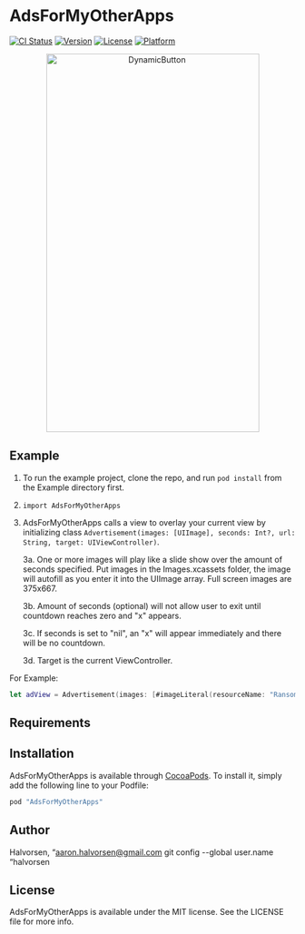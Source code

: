 # AdsForMyOtherApps

[![CI Status](http://img.shields.io/travis/halvorsen/AdsForMyOtherApps.svg?style=flat)](https://travis-ci.org/halvorsen/AdsForMyOtherApps)
[![Version](https://img.shields.io/cocoapods/v/AdsForMyOtherApps.svg?style=flat)](http://cocoapods.org/pods/AdsForMyOtherApps)
[![License](https://img.shields.io/cocoapods/l/AdsForMyOtherApps.svg?style=flat)](http://cocoapods.org/pods/AdsForMyOtherApps)
[![Platform](https://img.shields.io/cocoapods/p/AdsForMyOtherApps.svg?style=flat)](http://cocoapods.org/pods/AdsForMyOtherApps)

<p align="center">
<img src="http://aaronhalvorsen.com/resources/adExample.gif" width="375" height="667" alt="DynamicButton" />
</p>

## Example

1. To run the example project, clone the repo, and run `pod install` from the Example directory first.

2. `import AdsForMyOtherApps`

3. AdsForMyOtherApps calls a view to overlay your current view by initializing class `Advertisement(images: [UIImage], seconds: Int?, url: String, target: UIViewController)`. 

    3a. One or more images will play like a slide show over the amount of seconds specified. Put images in the Images.xcassets folder, the image will autofill as you enter it into the UIImage array. Full screen images are 375x667.

    3b. Amount of seconds (optional) will not allow user to exit until countdown reaches zero and "x" appears. 

    3c. If seconds is set to "nil", an "x" will appear immediately and there will be no countdown.

    3d. Target is the current ViewController.

For Example:

```swift
let adView = Advertisement(images: [#imageLiteral(resourceName: "RansomAd"),#imageLiteral(resourceName: "RansomAd2"),#imageLiteral(resourceName: "RansomAd3")], seconds: 10, url: "itms-apps://itunes.apple.com/app/id1192831637", target: self)
```

## Requirements

## Installation

AdsForMyOtherApps is available through [CocoaPods](http://cocoapods.org). To install
it, simply add the following line to your Podfile:

```ruby
pod "AdsForMyOtherApps"
```

## Author

Halvorsen, “aaron.halvorsen@gmail.com
git config --global user.name  “halvorsen

## License

AdsForMyOtherApps is available under the MIT license. See the LICENSE file for more info.
